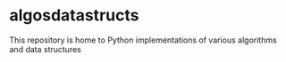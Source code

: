 # algosdatastructs
This repository is home to Python implementations of various algorithms and data structures
